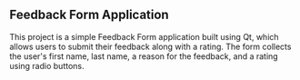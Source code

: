 ## Feedback Form Application

This project is a simple Feedback Form application built using Qt, which allows users to submit their feedback along with a rating. The form collects the user's first name, last name, a reason for the feedback, and a rating using radio buttons.

